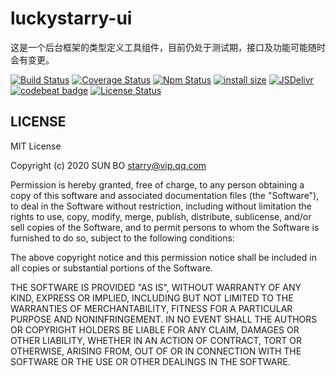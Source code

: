 # luckystarry-ui

这是一个后台框架的类型定义工具组件，目前仍处于测试期，接口及功能可能随时会有变更。

[![Build Status](https://api.travis-ci.com/LuckyStarry/luckystarry-ui.svg?branch=master)](https://www.travis-ci.com/github/LuckyStarry/luckystarry-ui?branch=master)
[![Coverage Status](https://coveralls.io/repos/github/LuckyStarry/luckystarry-ui/badge.svg?branch=master)](https://coveralls.io/github/LuckyStarry/luckystarry-ui?branch=master)
[![Npm Status](https://img.shields.io/npm/v/luckystarry-ui.svg)](https://www.npmjs.com/package/luckystarry-ui)
[![install size](https://packagephobia.now.sh/badge?p=luckystarry-ui)](https://packagephobia.now.sh/result?p=luckystarry-ui)
[![JSDelivr](https://data.jsdelivr.com/v1/package/npm/luckystarry-ui/badge)](https://www.jsdelivr.com/package/npm/luckystarry-ui)
[![codebeat badge](https://codebeat.co/badges/cbadead6-aa1c-4f00-b3f1-3596a772036e)](https://codebeat.co/projects/github-com-luckystarry-luckystarry-ui-master)
[![License Status](https://img.shields.io/badge/License-MIT-brightgreen.svg)](https://raw.githubusercontent.com/LuckyStarry/luckystarry-ui/master/LICENSE)

## LICENSE

MIT License

Copyright (c) 2020 SUN BO <starry@vip.qq.com>

Permission is hereby granted, free of charge, to any person obtaining a copy
of this software and associated documentation files (the "Software"), to deal
in the Software without restriction, including without limitation the rights
to use, copy, modify, merge, publish, distribute, sublicense, and/or sell
copies of the Software, and to permit persons to whom the Software is
furnished to do so, subject to the following conditions:

The above copyright notice and this permission notice shall be included in all
copies or substantial portions of the Software.

THE SOFTWARE IS PROVIDED "AS IS", WITHOUT WARRANTY OF ANY KIND, EXPRESS OR
IMPLIED, INCLUDING BUT NOT LIMITED TO THE WARRANTIES OF MERCHANTABILITY,
FITNESS FOR A PARTICULAR PURPOSE AND NONINFRINGEMENT. IN NO EVENT SHALL THE
AUTHORS OR COPYRIGHT HOLDERS BE LIABLE FOR ANY CLAIM, DAMAGES OR OTHER
LIABILITY, WHETHER IN AN ACTION OF CONTRACT, TORT OR OTHERWISE, ARISING FROM,
OUT OF OR IN CONNECTION WITH THE SOFTWARE OR THE USE OR OTHER DEALINGS IN THE
SOFTWARE.
